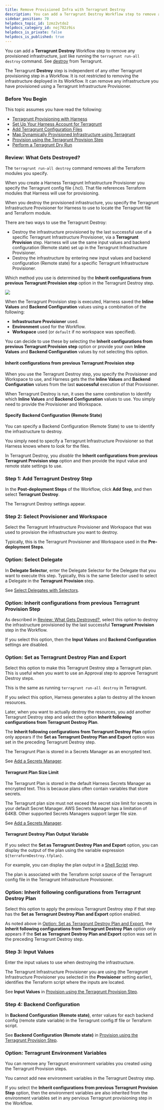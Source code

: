 ```yaml
---
title: Remove Provisioned Infra with Terragrunt Destroy
description: You can add a Terragrunt Destroy Workflow step to remove any provisioned infrastructure, just like running the terragrunt run-all destroy command.
sidebar_position: 70 
helpdocs_topic_id: 1zmz2vtdo2
helpdocs_category_id: noj782z9is
helpdocs_is_private: false
helpdocs_is_published: true
---
```


You can add a **Terragrunt** **Destroy** Workflow step to remove any provisioned infrastructure, just like running the `terragrunt run-all destroy` command. See [destroy](https://terragrunt.gruntwork.io/docs/features/execute-terraform-commands-on-multiple-modules-at-once/#the-run-all-command) from Terragrunt.

The Terragrunt **Destroy** step is independent of any other Terragrunt provisioning step in a Workflow. It is not restricted to removing the infrastructure deployed in its Workflow. It can remove any infrastructure you have provisioned using a Terragrunt Infrastructure Provisioner.


### Before You Begin

This topic assumes you have read the following:

* [Terragrunt Provisioning with Harness](../concepts-cd/deployment-types/terragrunt-provisioning-with-harness.md)
* [Set Up Your Harness Account for Terragrunt](set-up-your-harness-account-for-terragrunt.md)
* [Add Terragrunt Configuration Files](add-terragrunt-configuration-files.md)
* [Map Dynamically Provisioned Infrastructure using Terragrunt](map-terragrunt-infrastructure.md)
* [Provision using the Terragrunt Provision Step](provision-using-the-terragrunt-provision-step.md)
* [Perform a Terragrunt Dry Run](perform-a-terragrunt-dry-run.md)

### Review: What Gets Destroyed?

The `terragrunt run-all destroy` command removes all the Terraform modules you specify.

When you create a Harness Terragrunt Infrastructure Provisioner you specify the Terragrunt config file (.hcl). That file references Terraform modules that Harness will use for provisioning.

When you destroy the provisioned infrastructure, you specify the Terragrunt Infrastructure Provisioner for Harness to use to locate the Terragrunt file and Terraform module.

There are two ways to use the Terragrunt Destroy:

* Destroy the infrastructure provisioned by the last successful use of a specific Terragrunt Infrastructure Provisioner, via a **Terragrunt** **Provision** step. Harness will use the same input values and backend configuration (Remote state) set up in the Terragrunt Infrastructure Provisioner.
* Destroy the infrastructure by entering new input values and backend configuration (Remote state) for a specific Terragrunt Infrastructure Provisioner.

Which method you use is determined by the **Inherit configurations from previous Terragrunt Provision step** option in the Terragrunt Destroy step.

![](./static/remove-provisioned-infra-with-terragrunt-destroy-01\.png)

When the Terragrunt Provision step is executed, Harness saved the **Inline Values** and **Backend Configuration** values using a combination of the following:

* **Infrastructure Provisioner** used.
* **Environment** used for the Workflow.
* **Workspace** used (or `default` if no workspace was specified).

You can decide to use these by selecting the **Inherit configurations from previous Terragrunt Provision step** option or provide your own **Inline Values** and **Backend Configuration** values by not selecting this option.

#### Inherit configurations from previous Terragrunt Provision step

When you use the Terragrunt Destroy step, you specify the Provisioner and Workspace to use, and Harness gets the the **Inline Values** and **Backend Configuration** values from the last **successful** execution of that Provisioner.

When Terragrunt Destroy is run, it uses the same combination to identify which **Inline Values** and **Backend Configuration** values to use. You simply need to provide the Provisioner and Workspace.

#### Specify Backend Configuration (Remote State)

You can specify a Backend Configuration (Remote State) to use to identify the infrastructure to destroy.

You simply need to specify a Terragrunt Infrastructure Provisioner so that Harness knows where to look for the files.

In Terragrunt Destroy, you *disable* the **Inherit configurations from previous Terragrunt Provision step** option and then provide the input value and remote state settings to use.

### Step 1: Add Terragrunt Destroy Step

In the **Post-deployment Steps** of the Workflow, click **Add Step**, and then select **Terragrunt** **Destroy**.

The Terragrunt Destroy settings appear.

### Step 2: Select Provisioner and Workspace

Select the Terragrunt Infrastructure Provisioner and Workspace that was used to provision the infrastructure you want to destroy.

Typically, this is the Terragrunt Provisioner and Workspace used in the **Pre-deployment Steps**.

### Option: Select Delegate

In **Delegate Selector**, enter the Delegate Selector for the Delegate that you want to execute this step. Typically, this is the same Selector used to select a Delegate in the **Terragrunt** **Provision** step.

See [Select Delegates with Selectors](../../firstgen-platform/account/manage-delegates/select-delegates-for-specific-tasks-with-selectors.md).

### Option: Inherit configurations from previous Terragrunt Provision Step

As described in [Review: What Gets Destroyed?](#review_what_gets_destroyed), select this option to destroy the infrastructure provisioned by the last successful **Terragrunt** **Provision** step in the Workflow.

If you select this option, then the **Input Values** and **Backend Configuration** settings are disabled.

### Option: Set as Terragrunt Destroy Plan and Export

Select this option to make this Terragrunt Destroy step a Terragrunt plan. This is useful when you want to use an Approval step to approve Terragrunt Destroy steps.

This is the same as running `terragrunt run-all destroy` in Terragrunt.

If you select this option, Harness generates a plan to destroy all the known resources.

Later, when you want to actually destroy the resources, you add another Terragrunt Destroy step and select the option **Inherit following configurations from Terragrunt Destroy Plan**.

The **Inherit following configurations from Terragrunt Destroy Plan** option only appears if the **Set as Terragrunt Destroy Plan and Export** option was set in the preceding Terragrunt Destroy step.

The Terragrunt Plan is stored in a Secrets Manager as an encrypted text.

See [Add a Secrets Manager](../../firstgen-platform/security/secrets-management/add-a-secrets-manager.md).

#### Terragrunt Plan Size Limit

The Terragrunt Plan is stored in the default Harness Secrets Manager as encrypted text. This is because plans often contain variables that store secrets.

The Terragrunt plan size must not exceed the secret size limit for secrets in your default Secret Manager. AWS Secrets Manager has a limitation of 64KB. Other supported Secrets Managers support larger file size.

See [Add a Secrets Manager](../../firstgen-platform/security/secrets-management/add-a-secrets-manager.md).

#### Terragrunt Destroy Plan Output Variable

If you select the **Set as Terragrunt Destroy Plan and Export** option, you can display the output of the plan using the variable expression `${terraformDestroy.tfplan}`.

For example, you can display the plan output in a [Shell Script](../model-cd-pipeline/workflows/capture-shell-script-step-output.md) step.

The plan is associated with the Terraform script source of the Terragrunt config file in the Terragrunt Infrastructure Provisioner.

### Option: Inherit following configurations from Terragrunt Destroy Plan

Select this option to apply the previous Terragrunt Destroy step if that step has the **Set as Terragrunt Destroy Plan and Export** option enabled.

As noted above in [Option: Set as Terragrunt Destroy Plan and Export](#option_set_as_terragrunt_destroy_plan_and_export), the **Inherit following configurations from Terragrunt Destroy Plan** option only appears if the **Set as Terragrunt Destroy Plan and Export** option was set in the preceding Terragrunt Destroy step.

### Step 3: Input Values

Enter the input values to use when destroying the infrastructure.

The Terragrunt Infrastructure Provisioner you are using (the Terragrunt Infrastructure Provisioner you selected in the **Provisioner** setting earlier), identifies the Terraform script where the inputs are located.

See **Input Values** in [Provision using the Terragrunt Provision Step](provision-using-the-terragrunt-provision-step.md).

### Step 4: Backend Configuration

In **Backend Configuration (Remote state)**, enter values for each backend config (remote state variable) in the Terragrunt config.tf file or Terraform script.

See **Backend Configuration (Remote state)** in [Provision using the Terragrunt Provision Step](provision-using-the-terragrunt-provision-step.md).

### Option: Terragrunt Environment Variables

You can remove any Terragrunt environment variables you created using the Terragrunt Provision steps.

You cannot add new environment variables in the Terragrunt Destroy step.

If you select the **Inherit configurations from previous Terragrunt Provision Step** option, then the environment variables are also inherited from the environment variables set in any pervious Terragrunt provisioning step in the Workflow.

